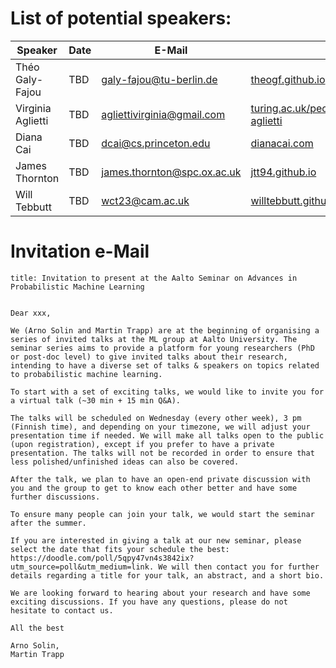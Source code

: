 # List of potential speakers:

| Speaker | Date | E-Mail | Website | Contact |
| -------- | -------- | -------- | -------- | -------- |
| Théo Galy-Fajou | TBD | galy-fajou@tu-berlin.de | [theogf.github.io](https://theogf.github.io) | Martin Trapp |
| Virginia Aglietti | TBD | agliettivirginia@gmail.com | [turing.ac.uk/people/researchers/virginia-aglietti](https://www.turing.ac.uk/people/researchers/virginia-aglietti) | Will Wilkinson |
| Diana Cai | TBD | dcai@cs.princeton.edu | [dianacai.com](https://www.dianacai.com) | Martin Trapp |
| James Thornton | TBD | james.thornton@spc.ox.ac.uk | [jtt94.github.io](https://jtt94.github.io/) | Adrien Corenflos |
| Will Tebbutt  | TBD | wct23@cam.ac.uk | [willtebbutt.github.io](https://willtebbutt.github.io) | Martin Trapp |

# Invitation e-Mail

```
title: Invitation to present at the Aalto Seminar on Advances in Probabilistic Machine Learning


Dear xxx,

We (Arno Solin and Martin Trapp) are at the beginning of organising a series of invited talks at the ML group at Aalto University. The seminar series aims to provide a platform for young researchers (PhD or post-doc level) to give invited talks about their research, intending to have a diverse set of talks & speakers on topics related to probabilistic machine learning. 

To start with a set of exciting talks, we would like to invite you for a virtual talk (~30 min + 15 min Q&A).

The talks will be scheduled on Wednesday (every other week), 3 pm (Finnish time), and depending on your timezone, we will adjust your presentation time if needed. We will make all talks open to the public (upon registration), except if you prefer to have a private presentation. The talks will not be recorded in order to ensure that less polished/unfinished ideas can also be covered.

After the talk, we plan to have an open-end private discussion with you and the group to get to know each other better and have some further discussions.

To ensure many people can join your talk, we would start the seminar after the summer. 

If you are interested in giving a talk at our new seminar, please select the date that fits your schedule the best: https://doodle.com/poll/5qpy47vn4s3842ix?utm_source=poll&utm_medium=link. We will then contact you for further details regarding a title for your talk, an abstract, and a short bio.

We are looking forward to hearing about your research and have some exciting discussions. If you have any questions, please do not hesitate to contact us.

All the best

Arno Solin,
Martin Trapp

```
